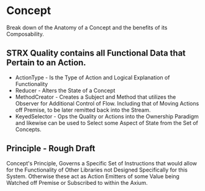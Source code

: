 # Concept
Break down of the Anatomy of a Concept and the benefits of its Composability.

## STRX Quality contains all Functional Data that Pertain to an Action.
* ActionType - Is the Type of Action and Logical Explanation of Functionality
* Reducer - Alters the State of a Concept
* MethodCreator - Creates a Subject and Method that utilizes the Observer for Additional Control of Flow. Including that of Moving Actions off Premise, to be later remitted back into the Stream.
* KeyedSelector - Ops the Quality or Actions into the Ownership Paradigm and likewise can be used to Select some Aspect of State from the Set of Concepts.

## Principle - Rough Draft
Concept's Principle, Governs a Specific Set of Instructions that would allow for the Functionality of Other Libraries not Designed Specifically for this System. Otherwise these act as Action Emitters of some Value being Watched off Premise or Subscribed to within the Axium.